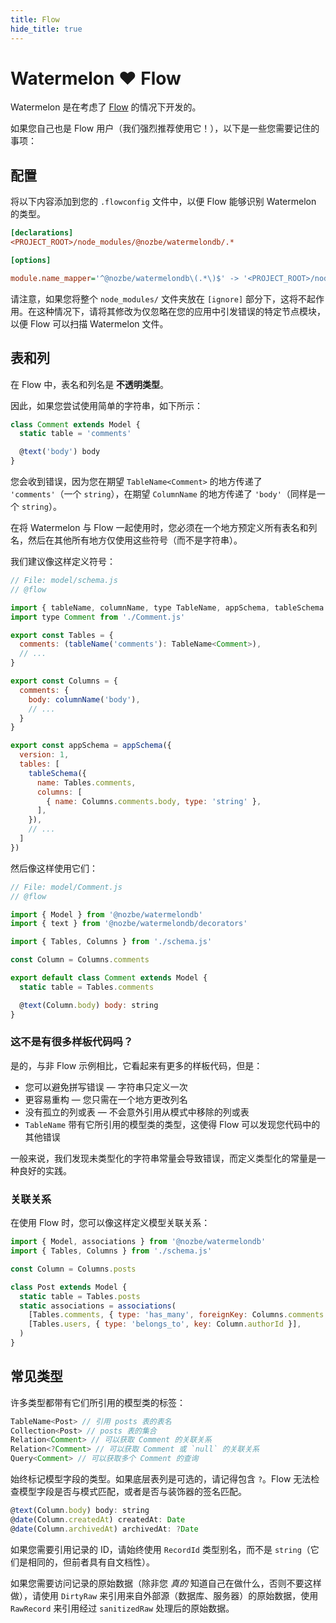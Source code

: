 ```yaml
---
title: Flow
hide_title: true
---
```


# Watermelon ❤️ Flow

Watermelon 是在考虑了 [Flow](https://flow.org) 的情况下开发的。

如果您自己也是 Flow 用户（我们强烈推荐使用它！），以下是一些您需要记住的事项：

## 配置

将以下内容添加到您的 `.flowconfig` 文件中，以便 Flow 能够识别 Watermelon 的类型。

```ini
[declarations]
<PROJECT_ROOT>/node_modules/@nozbe/watermelondb/.*

[options]

module.name_mapper='^@nozbe/watermelondb\(.*\)$' -> '<PROJECT_ROOT>/node_modules/@nozbe/watermelondb/src\1'
```

请注意，如果您将整个 `node_modules/` 文件夹放在 `[ignore]` 部分下，这将不起作用。在这种情况下，请将其修改为仅忽略在您的应用中引发错误的特定节点模块，以便 Flow 可以扫描 Watermelon 文件。

## 表和列

在 Flow 中，表名和列名是 **不透明类型**。

因此，如果您尝试使用简单的字符串，如下所示：

```js
class Comment extends Model {
  static table = 'comments'

  @text('body') body
}
```

您会收到错误，因为您在期望 `TableName<Comment>` 的地方传递了 `'comments'`（一个 `string`），在期望 `ColumnName` 的地方传递了 `'body'`（同样是一个 `string`）。

在将 Watermelon 与 Flow 一起使用时，您必须在一个地方预定义所有表名和列名，然后在其他所有地方仅使用这些符号（而不是字符串）。

我们建议像这样定义符号：

```js
// File: model/schema.js
// @flow

import { tableName, columnName, type TableName, appSchema, tableSchema } from '@nozbe/watermelondb'
import type Comment from './Comment.js'

export const Tables = {
  comments: (tableName('comments'): TableName<Comment>),
  // ...
}

export const Columns = {
  comments: {
    body: columnName('body'),
    // ...
  }
}

export const appSchema = appSchema({
  version: 1,
  tables: [
    tableSchema({
      name: Tables.comments,
      columns: [
        { name: Columns.comments.body, type: 'string' },
      ],
    }),
    // ...
  ]
})
```

然后像这样使用它们：

```js
// File: model/Comment.js
// @flow

import { Model } from '@nozbe/watermelondb'
import { text } from '@nozbe/watermelondb/decorators'

import { Tables, Columns } from './schema.js'

const Column = Columns.comments

export default class Comment extends Model {
  static table = Tables.comments

  @text(Column.body) body: string
}
```

### 这不是有很多样板代码吗？

是的，与非 Flow 示例相比，它看起来有更多的样板代码，但是：

- 您可以避免拼写错误 — 字符串只定义一次
- 更容易重构 — 您只需在一个地方更改列名
- 没有孤立的列或表 — 不会意外引用从模式中移除的列或表
- `TableName` 带有它所引用的模型类的类型，这使得 Flow 可以发现您代码中的其他错误

一般来说，我们发现未类型化的字符串常量会导致错误，而定义类型化的常量是一种良好的实践。

### 关联关系

在使用 Flow 时，您可以像这样定义模型关联关系：

```js
import { Model, associations } from '@nozbe/watermelondb'
import { Tables, Columns } from './schema.js'

const Column = Columns.posts

class Post extends Model {
  static table = Tables.posts
  static associations = associations(
    [Tables.comments, { type: 'has_many', foreignKey: Columns.comments.postId }],
    [Tables.users, { type: 'belongs_to', key: Column.authorId }],
  )
}
```

## 常见类型

许多类型都带有它们所引用的模型类的标签：

```js
TableName<Post> // 引用 posts 表的表名
Collection<Post> // posts 表的集合
Relation<Comment> // 可以获取 Comment 的关联关系
Relation<?Comment> // 可以获取 Comment 或 `null` 的关联关系
Query<Comment> // 可以获取多个 Comment 的查询
```

始终标记模型字段的类型。如果底层表列是可选的，请记得包含 `?`。Flow 无法检查模型字段是否与模式匹配，或者是否与装饰器的签名匹配。

```js
@text(Column.body) body: string
@date(Column.createdAt) createdAt: Date
@date(Column.archivedAt) archivedAt: ?Date
```

如果您需要引用记录的 ID，请始终使用 `RecordId` 类型别名，而不是 `string`（它们是相同的，但前者具有自文档性）。

如果您需要访问记录的原始数据（除非您 *真的* 知道自己在做什么，否则不要这样做），请使用 `DirtyRaw` 来引用来自外部源（数据库、服务器）的原始数据，使用 `RawRecord` 来引用经过 `sanitizedRaw` 处理后的原始数据。
